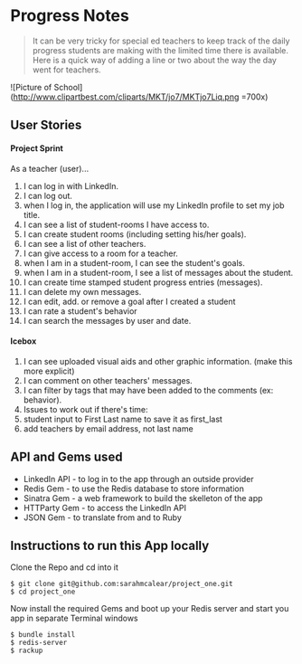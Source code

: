# Progress Notes

> It can be very tricky for special ed teachers to keep track of the daily progress students are making with the limited time there is available. Here is a quick way of adding a line or two about the way the day went for teachers.

![Picture of School](http://www.clipartbest.com/cliparts/MKT/jo7/MKTjo7Liq.png =700x)


## User Stories

#### Project Sprint

As a teacher (user)...

1. I can log in with LinkedIn.
1. I can log out.
1. when I log in, the application will use my LinkedIn profile to set my job title.
1. I can see a list of student-rooms I have access to.
1. I can create student rooms (including setting his/her goals).
1. I can see a list of other teachers.
1. I can give access to a room for a teacher.
1. when I am in a student-room, I can see the student's goals.
1. when I am in a student-room, I see a list of messages about the student.
1. I can create time stamped student progress entries (messages).
1. I can delete my own messages.
1. I can edit, add. or remove a goal after I created a student
1. I can rate a student's behavior
1. I can search the messages by user and date.

#### Icebox

1. I can see uploaded visual aids and other graphic information. (make this more explicit)
1. I can comment on other teachers' messages.
1. I can filter by tags that may have been added to the comments (ex: behavior).
1. Issues to work out if there's time:
1. student input to First Last name to save it as first_last
1. add teachers by email address, not last name

## API and Gems used

* LinkedIn API - to log in to the app through an outside provider
* Redis Gem - to use the Redis database to store information
* Sinatra Gem - a web framework to build the skelleton of the app
* HTTParty Gem - to access the LinkedIn API
* JSON Gem - to translate from and to Ruby

## Instructions to run this App locally

Clone the Repo and cd into it

	$ git clone git@github.com:sarahmcalear/project_one.git
	$ cd project_one

Now install the required Gems and boot up your Redis server and start you app in separate Terminal windows

	$ bundle install
	$ redis-server
	$ rackup





